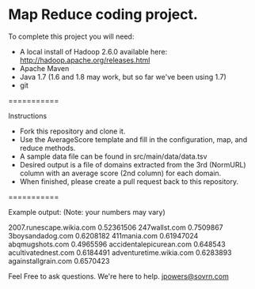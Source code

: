 Map Reduce coding project.
===========

To complete this project you will need:

* A local install of Hadoop 2.6.0 available here: http://hadoop.apache.org/releases.html
* Apache Maven
* Java 1.7 (1.6 and 1.8 may work, but so far we've been using 1.7)
* git

===========

Instructions

* Fork this repository and clone it.
* Use the AverageScore template and fill in the configuration, map, and reduce methods.
* A sample data file can be found in src/main/data/data.tsv
* Desired output is a file of domains extracted from the 3rd (NormURL) column with an average score (2nd column) for each domain.
* When finished, please create a pull request back to this repository.

===========

Example output: (Note: your numbers may vary)


2007.runescape.wikia.com    0.52361506
247wallst.com		    0.7509867
3boysandadog.com	    0.6208182
411mania.com		    0.61947024
abqmugshots.com		    0.4965596
accidentalepicurean.com	    0.648543
acultivatednest.com	    0.6184491
adventuretime.wikia.com	    0.6283893
againstallgrain.com	    0.6570423

Feel Free to ask questions. We're here to help.
jpowers@sovrn.com